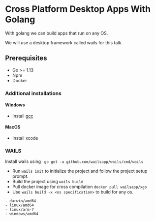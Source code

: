 # Cross Platform Desktop Apps With Golang

With golang we can build apps that run on any OS. 

We will use a desktop framework called wails for this talk.

## Prerequisites

* Go >= 1.13
* Npm
* Docker

### Additional installations
#### Windows 
* Install [gcc](https://jmeubank.github.io/tdm-gcc/)

#### MacOS
* Install xcode


### WAILS
Install wails using ``` go get -u github.com/wailsapp/wails/cmd/wails```


* Run `wails init` to initialize the project and follow the project setup prompt.
* Build the project using `wails build`
* Pull docker image for cross compilation ```docker pull wailsapp/xgo```
* Use ```wails build -x <os specification>``` to build for any os. 
 ```  
- darwin/amd64
- linux/amd64
- linux/arm-7
- windows/amd64 
 ```
